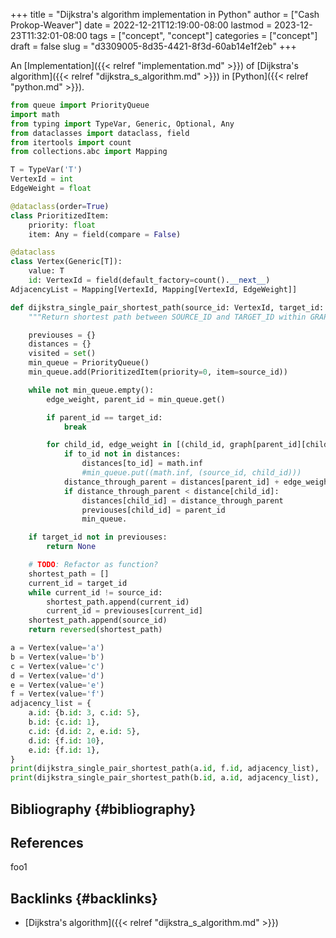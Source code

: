 +++
title = "Dijkstra's algorithm implementation in Python"
author = ["Cash Prokop-Weaver"]
date = 2022-12-21T12:19:00-08:00
lastmod = 2023-12-23T11:32:01-08:00
tags = ["concept", "concept"]
categories = ["concept"]
draft = false
slug = "d3309005-8d35-4421-8f3d-60ab14e1f2eb"
+++

An [Implementation]({{< relref "implementation.md" >}}) of [Dijkstra's algorithm]({{< relref "dijkstra_s_algorithm.md" >}}) in [Python]({{< relref "python.md" >}}).

```python
from queue import PriorityQueue
import math
from typing import TypeVar, Generic, Optional, Any
from dataclasses import dataclass, field
from itertools import count
from collections.abc import Mapping

T = TypeVar('T')
VertexId = int
EdgeWeight = float

@dataclass(order=True)
class PrioritizedItem:
    priority: float
    item: Any = field(compare = False)

@dataclass
class Vertex(Generic[T]):
    value: T
    id: VertexId = field(default_factory=count().__next__)
AdjacencyList = Mapping[VertexId, Mapping[VertexId, EdgeWeight]]

def dijkstra_single_pair_shortest_path(source_id: VertexId, target_id: VertexId, graph: AdjacencyList) -> Optional[list[VertexId]]:
    """Return shortest path between SOURCE_ID and TARGET_ID within GRAPH using Dijkstra's."""

    previouses = {}
    distances = {}
    visited = set()
    min_queue = PriorityQueue()
    min_queue.add(PrioritizedItem(priority=0, item=source_id))

    while not min_queue.empty():
        edge_weight, parent_id = min_queue.get()

        if parent_id == target_id:
            break

        for child_id, edge_weight in [(child_id, graph[parent_id][child_id]) for child_id in graph[parent_id] if child_id not in visited]:
            if to_id not in distances:
                distances[to_id] = math.inf
                #min_queue.put((math.inf, (source_id, child_id)))
            distance_through_parent = distances[parent_id] + edge_weight
            if distance_through_parent < distance[child_id]:
                distances[child_id] = distance_through_parent
                previouses[child_id] = parent_id
                min_queue.

    if target_id not in previouses:
        return None

    # TODO: Refactor as function?
    shortest_path = []
    current_id = target_id
    while current_id != source_id:
        shortest_path.append(current_id)
        current_id = previouses[current_id]
    shortest_path.append(source_id)
    return reversed(shortest_path)

a = Vertex(value='a')
b = Vertex(value='b')
c = Vertex(value='c')
d = Vertex(value='d')
e = Vertex(value='e')
f = Vertex(value='f')
adjacency_list = {
    a.id: {b.id: 3, c.id: 5},
    b.id: {c.id: 1},
    c.id: {d.id: 2, e.id: 5},
    d.id: {f.id: 10},
    e.id: {f.id: 1},
}
print(dijkstra_single_pair_shortest_path(a.id, f.id, adjacency_list), 'should be [0, 1, 2, 4, 5]')
print(dijkstra_single_pair_shortest_path(b.id, a.id, adjacency_list), 'should be None')
```


## Bibliography {#bibliography}

## References

<style>.csl-entry{text-indent: -1.5em; margin-left: 1.5em;}</style><div class="csl-bib-body">
</div>

foo1


## Backlinks {#backlinks}

-   [Dijkstra's algorithm]({{< relref "dijkstra_s_algorithm.md" >}})
